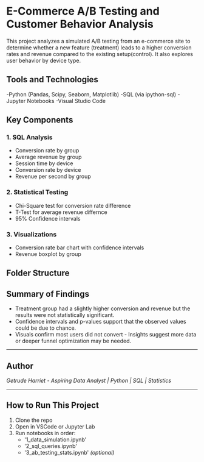# E-Commerce A/B Testing and Customer Behavior Analysis

This project analyzes a simulated A/B testing from an e-commerce site to determine whether a new feature (treatment) leads to a higher conversion rates and revenue compared to the existing setup(control). It also explores user behavior by device  type.

## Tools and Technologies
-Python (Pandas, Scipy, Seaborn, Matplotlib)
-SQL (via ipython-sql)
-Jupyter Notebooks
-Visual Studio Code

## Key Components
### 1. **SQL Analysis**
- Conversion rate by group
- Average revenue by group
- Session time by device
- Conversion rate by device
- Revenue per second by group

### 2. **Statistical Testing**
- Chi-Square test for conversion rate difference
- T-Test for average revenue differnce
- 95% Confidence intervals

### 3. **Visualizations**
- Conversion rate bar chart with confidence intervals
- Revenue boxplot by group

## Folder Structure

## Summary of Findings
- Treatment group had a slightly higher conversion and revenue but the results were not statistically significant.
- Confidence intervals and p-values support that the observed values could be due to chance.
- Visuals confirm most users did not convert - Insights suggest more data or deeper funnel optimization may be needed.

---

## Author
*Getrude Harriet - Aspiring Data Analyst | Python | SQL | Statistics*

---

## How to Run This Project
1. Clone the repo
2. Open in VSCode or Jupyter Lab
3. Run notebooks in order:
   - '1_data_simulation.ipynb'
   - '2_sql_queries.ipynb'
   - '3_ab_testing_stats.ipynb'
*(optional)*


